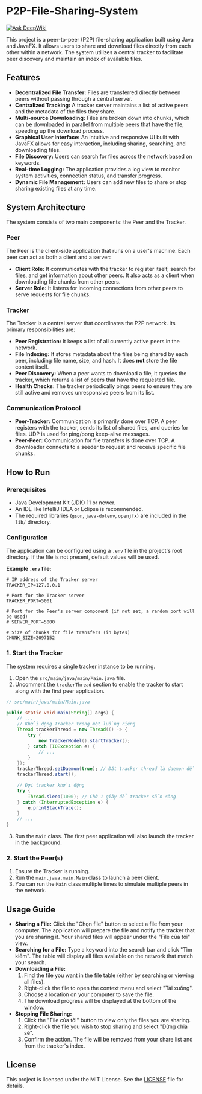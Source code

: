 # P2P-File-Sharing-System
[![Ask DeepWiki](https://deepwiki.com/badge.svg)](https://deepwiki.com/Mr-1504/P2P-File-Sharing-System)

This project is a peer-to-peer (P2P) file-sharing application built using Java and JavaFX. It allows users to share and download files directly from each other within a network. The system utilizes a central tracker to facilitate peer discovery and maintain an index of available files.

## Features

-   **Decentralized File Transfer:** Files are transferred directly between peers without passing through a central server.
-   **Centralized Tracking:** A tracker server maintains a list of active peers and the metadata of the files they share.
-   **Multi-source Downloading:** Files are broken down into chunks, which can be downloaded in parallel from multiple peers that have the file, speeding up the download process.
-   **Graphical User Interface:** An intuitive and responsive UI built with JavaFX allows for easy interaction, including sharing, searching, and downloading files.
-   **File Discovery:** Users can search for files across the network based on keywords.
-   **Real-time Logging:** The application provides a log view to monitor system activities, connection status, and transfer progress.
-   **Dynamic File Management:** Users can add new files to share or stop sharing existing files at any time.

## System Architecture

The system consists of two main components: the Peer and the Tracker.

### Peer

The Peer is the client-side application that runs on a user's machine. Each peer can act as both a client and a server:
-   **Client Role:** It communicates with the tracker to register itself, search for files, and get information about other peers. It also acts as a client when downloading file chunks from other peers.
-   **Server Role:** It listens for incoming connections from other peers to serve requests for file chunks.

### Tracker

The Tracker is a central server that coordinates the P2P network. Its primary responsibilities are:
-   **Peer Registration:** It keeps a list of all currently active peers in the network.
-   **File Indexing:** It stores metadata about the files being shared by each peer, including file name, size, and hash. It does **not** store the file content itself.
-   **Peer Discovery:** When a peer wants to download a file, it queries the tracker, which returns a list of peers that have the requested file.
-   **Health Checks:** The tracker periodically pings peers to ensure they are still active and removes unresponsive peers from its list.

### Communication Protocol

-   **Peer-Tracker:** Communication is primarily done over TCP. A peer registers with the tracker, sends its list of shared files, and queries for files. UDP is used for ping/pong keep-alive messages.
-   **Peer-Peer:** Communication for file transfers is done over TCP. A downloader connects to a seeder to request and receive specific file chunks.

## How to Run

### Prerequisites

-   Java Development Kit (JDK) 11 or newer.
-   An IDE like IntelliJ IDEA or Eclipse is recommended.
-   The required libraries (`gson`, `java-dotenv`, `openjfx`) are included in the `lib/` directory.

### Configuration

The application can be configured using a `.env` file in the project's root directory. If the file is not present, default values will be used.

**Example `.env` file:**
```env
# IP address of the Tracker server
TRACKER_IP=127.0.0.1

# Port for the Tracker server
TRACKER_PORT=5001

# Port for the Peer's server component (if not set, a random port will be used)
# SERVER_PORT=5000

# Size of chunks for file transfers (in bytes)
CHUNK_SIZE=2097152
```

### 1. Start the Tracker

The system requires a single tracker instance to be running.
1.  Open the `src/main/java/main/Main.java` file.
2.  Uncomment the `trackerThread` section to enable the tracker to start along with the first peer application.

```java
// src/main/java/main/Main.java

public static void main(String[] args) {
    // ...
    // Khởi động Tracker trong một luồng riêng
    Thread trackerThread = new Thread(() -> {
        try {
            new TrackerModel().startTracker();
        } catch (IOException e) {
            // ...
        }
    });
    trackerThread.setDaemon(true); // Đặt tracker thread là daemon để dừng khi đóng ứng dụng
    trackerThread.start();

    // Đợi tracker khởi động
    try {
        Thread.sleep(1000); // Chờ 1 giây để tracker sẵn sàng
    } catch (InterruptedException e) {
        e.printStackTrace();
    }
    // ...
}
```
3. Run the `Main` class. The first peer application will also launch the tracker in the background.

### 2. Start the Peer(s)

1.  Ensure the Tracker is running.
2.  Run the `main.java.main.Main` class to launch a peer client.
3.  You can run the `Main` class multiple times to simulate multiple peers in the network.

## Usage Guide

-   **Sharing a File:** Click the "Chọn file" button to select a file from your computer. The application will prepare the file and notify the tracker that you are sharing it. Your shared files will appear under the "File của tôi" view.
-   **Searching for a File:** Type a keyword into the search bar and click "Tìm kiếm". The table will display all files available on the network that match your search.
-   **Downloading a File:**
    1.  Find the file you want in the file table (either by searching or viewing all files).
    2.  Right-click the file to open the context menu and select "Tải xuống".
    3.  Choose a location on your computer to save the file.
    4.  The download progress will be displayed at the bottom of the window.
-   **Stopping File Sharing:**
    1.  Click the "File của tôi" button to view only the files you are sharing.
    2.  Right-click the file you wish to stop sharing and select "Dừng chia sẻ".
    3.  Confirm the action. The file will be removed from your share list and from the tracker's index.

## License

This project is licensed under the MIT License. See the [LICENSE](LICENSE) file for details.
